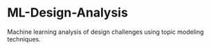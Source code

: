 # ML-Design-Analysis
Machine learning analysis of design challenges using topic modeling techniques.
